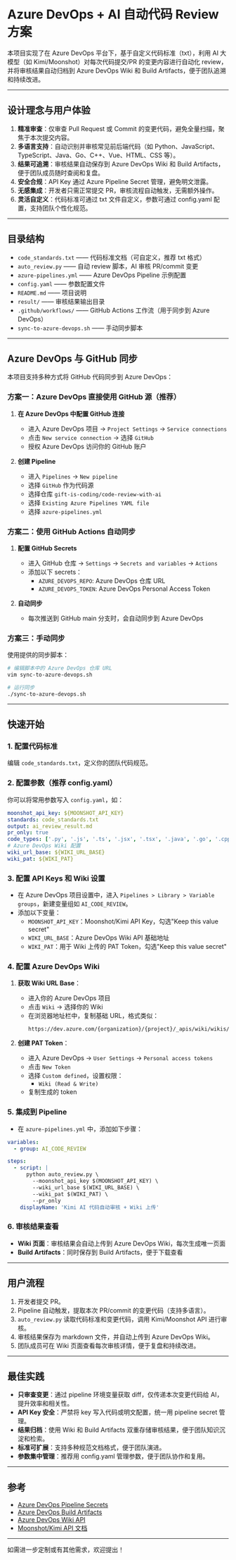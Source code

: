 # Azure DevOps + AI 自动代码 Review 方案

本项目实现了在 Azure DevOps 平台下，基于自定义代码标准（txt），利用 AI 大模型（如 Kimi/Moonshot）对每次代码提交/PR 的变更内容进行自动化 review，并将审核结果自动归档到 Azure DevOps Wiki 和 Build Artifacts，便于团队追溯和持续改进。

---

## 设计理念与用户体验

1. **精准审查**：仅审查 Pull Request 或 Commit 的变更代码，避免全量扫描，聚焦于本次提交内容。
2. **多语言支持**：自动识别并审核常见前后端代码（如 Python、JavaScript、TypeScript、Java、Go、C++、Vue、HTML、CSS 等）。
3. **结果可追溯**：审核结果自动保存到 Azure DevOps Wiki 和 Build Artifacts，便于团队成员随时查阅和复盘。
4. **安全合规**：API Key 通过 Azure Pipeline Secret 管理，避免明文泄露。
5. **无感集成**：开发者只需正常提交 PR，审核流程自动触发，无需额外操作。
6. **灵活自定义**：代码标准可通过 txt 文件自定义，参数可通过 config.yaml 配置，支持团队个性化规范。

---

## 目录结构

- `code_standards.txt`    —— 代码标准文档（可自定义，推荐 txt 格式）
- `auto_review.py`        —— 自动 review 脚本，AI 审核 PR/commit 变更
- `azure-pipelines.yml`   —— Azure DevOps Pipeline 示例配置
- `config.yaml`           —— 参数配置文件
- `README.md`             —— 项目说明
- `result/`               —— 审核结果输出目录
- `.github/workflows/`    —— GitHub Actions 工作流（用于同步到 Azure DevOps）
- `sync-to-azure-devops.sh` —— 手动同步脚本

---

## Azure DevOps 与 GitHub 同步

本项目支持多种方式将 GitHub 代码同步到 Azure DevOps：

### 方案一：Azure DevOps 直接使用 GitHub 源（推荐）

1. **在 Azure DevOps 中配置 GitHub 连接**
   - 进入 Azure DevOps 项目 → `Project Settings` → `Service connections`
   - 点击 `New service connection` → 选择 `GitHub`
   - 授权 Azure DevOps 访问你的 GitHub 账户

2. **创建 Pipeline**
   - 进入 `Pipelines` → `New pipeline`
   - 选择 `GitHub` 作为代码源
   - 选择仓库 `gift-is-coding/code-review-with-ai`
   - 选择 `Existing Azure Pipelines YAML file`
   - 选择 `azure-pipelines.yml`

### 方案二：使用 GitHub Actions 自动同步

1. **配置 GitHub Secrets**
   - 进入 GitHub 仓库 → `Settings` → `Secrets and variables` → `Actions`
   - 添加以下 secrets：
     - `AZURE_DEVOPS_REPO`: Azure DevOps 仓库 URL
     - `AZURE_DEVOPS_TOKEN`: Azure DevOps Personal Access Token

2. **自动同步**
   - 每次推送到 GitHub main 分支时，会自动同步到 Azure DevOps

### 方案三：手动同步

使用提供的同步脚本：

```bash
# 编辑脚本中的 Azure DevOps 仓库 URL
vim sync-to-azure-devops.sh

# 运行同步
./sync-to-azure-devops.sh
```

---

## 快速开始

### 1. 配置代码标准
编辑 `code_standards.txt`，定义你的团队代码规范。

### 2. 配置参数（推荐 config.yaml）
你可以将常用参数写入 `config.yaml`，如：
```yaml
moonshot_api_key: ${MOONSHOT_API_KEY}
standards: code_standards.txt
output: ai_review_result.md
pr_only: true
code_types: ['.py', '.js', '.ts', '.jsx', '.tsx', '.java', '.go', '.cpp', '.vue', '.html', '.css']
# Azure DevOps Wiki 配置
wiki_url_base: ${WIKI_URL_BASE}
wiki_pat: ${WIKI_PAT}
```

### 3. 配置 API Keys 和 Wiki 设置
- 在 Azure DevOps 项目设置中，进入 `Pipelines > Library > Variable groups`，新建变量组如 `AI_CODE_REVIEW`。
- 添加以下变量：
  - `MOONSHOT_API_KEY`：Moonshot/Kimi API Key，勾选"Keep this value secret"
  - `WIKI_URL_BASE`：Azure DevOps Wiki API 基础地址
  - `WIKI_PAT`：用于 Wiki 上传的 PAT Token，勾选"Keep this value secret"

### 4. 配置 Azure DevOps Wiki
1. **获取 Wiki URL Base**：
   - 进入你的 Azure DevOps 项目
   - 点击 `Wiki` → 选择你的 Wiki
   - 在浏览器地址栏中，复制基础 URL，格式类似：
     ```
     https://dev.azure.com/{organization}/{project}/_apis/wiki/wikis/{wikiIdentifier}/pages
     ```

2. **创建 PAT Token**：
   - 进入 Azure DevOps → `User Settings` → `Personal access tokens`
   - 点击 `New Token`
   - 选择 `Custom defined`，设置权限：
     - `Wiki (Read & Write)`
   - 复制生成的 token

### 5. 集成到 Pipeline
- 在 `azure-pipelines.yml` 中，添加如下步骤：
```yaml
variables:
  - group: AI_CODE_REVIEW

steps:
  - script: |
      python auto_review.py \
        --moonshot_api_key $(MOONSHOT_API_KEY) \
        --wiki_url_base $(WIKI_URL_BASE) \
        --wiki_pat $(WIKI_PAT) \
        --pr_only
    displayName: 'Kimi AI 代码自动审核 + Wiki 上传'
```

### 6. 审核结果查看
- **Wiki 页面**：审核结果会自动上传到 Azure DevOps Wiki，每次生成唯一页面
- **Build Artifacts**：同时保存到 Build Artifacts，便于下载查看

---

## 用户流程

1. 开发者提交 PR。
2. Pipeline 自动触发，提取本次 PR/commit 的变更代码（支持多语言）。
3. `auto_review.py` 读取代码标准和变更代码，调用 Kimi/Moonshot API 进行审核。
4. 审核结果保存为 markdown 文件，并自动上传到 Azure DevOps Wiki。
5. 团队成员可在 Wiki 页面查看每次审核详情，便于复盘和持续改进。

---

## 最佳实践
- **只审查变更**：通过 pipeline 环境变量获取 diff，仅传递本次变更代码给 AI，提升效率和相关性。
- **API Key 安全**：严禁将 key 写入代码或明文配置，统一用 pipeline secret 管理。
- **结果归档**：使用 Wiki 和 Build Artifacts 双重存储审核结果，便于团队知识沉淀和检索。
- **标准可扩展**：支持多种规范文档格式，便于团队演进。
- **参数集中管理**：推荐用 config.yaml 管理参数，便于团队协作和复用。

---

## 参考
- [Azure DevOps Pipeline Secrets](https://learn.microsoft.com/en-us/azure/devops/pipelines/process/variables)
- [Azure DevOps Build Artifacts](https://learn.microsoft.com/en-us/azure/devops/pipelines/artifacts/build-artifacts)
- [Azure DevOps Wiki API](https://learn.microsoft.com/en-us/rest/api/azure/devops/wiki/pages/create-or-update?view=azure-devops-rest-7.1)
- [Moonshot/Kimi API 文档](https://platform.moonshot.cn/docs/api-reference)

---

如需进一步定制或有其他需求，欢迎提出！ 